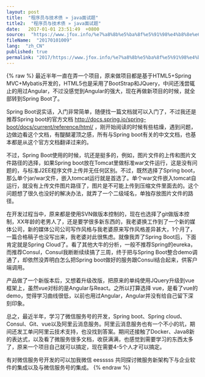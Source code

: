 ```yaml
---
layout: post
title:  "程序员与技术债 » java面试题"
title2:  "程序员与技术债 » java面试题"
date:   2017-01-01 23:51:49  +0800
source:  "https://www.jfox.info/%e7%a8%8b%e5%ba%8f%e5%91%98%e4%b8%8e%e6%8a%80%e6%9c%af%e5%80%ba.html"
fileName:  "20170101009"
lang:  "zh_CN"
published: true
permalink: "2017/https://www.jfox.info/%e7%a8%8b%e5%ba%8f%e5%91%98%e4%b8%8e%e6%8a%80%e6%9c%af%e5%80%ba.html"
---
```

{% raw %}
最近半年一直在弄一个项目，原来做项目都是基于HTML5+Spring MVC+Mybatis开发的，HTML5也是采用了BootStrap和JQuery，中间还浅尝辄止的用过Angular，不过没感觉到Angular的强大，现在再做新项目的时候，就全部转到Spring Boot了。

Spring Boot说实话，入门非常简单，随便找一篇文档就可以入门了，不过我还是推荐Spring boot的官方文档 http://docs.spring.io/spring-boot/docs/current/reference/html/ ，刚开始阅读的时候有些枯燥，遇到问题，边做边看这个文档，有醍醐灌顶之感，所有与Spring boot有关的中文文档，也基本都是从这个官方文档翻译过来的。

不过，Spring Boot使用的时候，坑还是挺多的，例如，图片文件的上传和图片文件路径的选择，如果Spring boot放在Tomcat里做标准war文件运行，这是没有问题的，与标准J2EE程序文件上传并无任何区别。不过，既然选择了Spring boot，那么单个jar/war文件，嵌入tomcat运行就是首选了。单个war文件嵌入tomcat自运行，就没有上传文件图片路径了，图片是不可能上传到压缩文件里面去的。这个问题想了很久也没好的解决办法，就弄了一个二级域名，单独存放图片文件的路径。

在开发过程当中，原来都是使用SVN做版本控制的，现在也选择了git做版本控制，XX年龄的老男人了，还是要学很多新东西的，我老婆换工作到了一个新的媒体公司，新的媒体公司公司写作风格与我老婆原来写作风格差异甚大，1个月了，一篇合格稿子也没写出来，我老婆对此很焦虑。就像我弄了Spring Boot后，下面肯定就是Spring Cloud了。看了其他大牛的分析，一般不推荐Spring的eureka，而推荐Consul，Consul我断断续续搞了三周，终于把与Spring Boot整合demo调通了，却依然没弄明白怎么把Spring boot做好的服务跟Consul结合起来，供客户端调用。

产品做了一个新版本后，又想着升级改版，把原来的单纯使用JQuery升级到vue框架上，虽然vue对标的是Angular与React。之所以打算选择 vue，是看了vue的demo，觉得学习曲线很低，以前也用过Angular，Angular并没有给自己留下深刻印象。

总之，最近半年，学习了微信服务号的开发，Spring boot、Spring cloud、Consul、Git、vue以及阿里云消息服务。阿里云消息服务也有一个不小的坑，期间还发工单问阿里云技术支持，也没找到答案。期间还接触了Docker、Java8新的表达式，以及看了微服务很多文档，收获满满，也感觉到需要学习的东西太多了，原来一个项目自己就可以搞定，现在需要4-5个人才可以搞定。

有对微信服务号开发的可以加我微信 eesssss 共同探讨微服务新架构下与企业软件的集成以及与微信服务号的集成。
{% endraw %}
